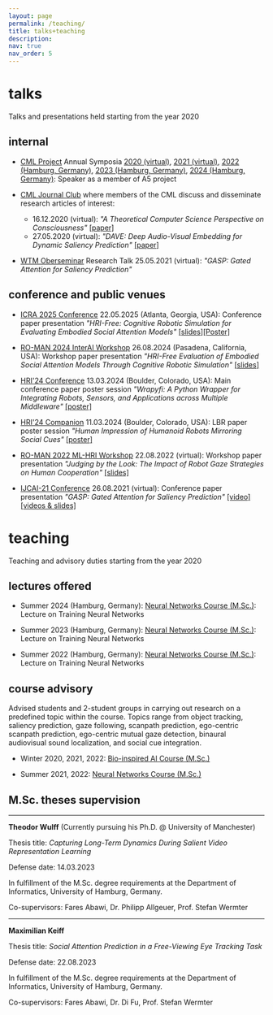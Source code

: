 ```yaml
---
layout: page
permalink: /teaching/
title: talks+teaching
description:
nav: true
nav_order: 5
---
```


# talks

Talks and presentations held starting from the year 2020

## internal

* [CML Project](https://www.crossmodal-learning.org/) Annual Symposia [2020 (virtual)](https://www.crossmodal-learning.org/events/2020-11-autumn-school.html), [2021 (virtual)](https://www.crossmodal-learning.org/events/2021-11-autumn-school.html), [2022 (Hamburg, Germany)](https://www.crossmodal-learning.org/events/2022-09-summer-school.html), [2023 (Hamburg, Germany)](https://www.crossmodal-learning.org/events/2023-09-summer-school.html), [2024 (Hamburg, Germany)](https://www.crossmodal-learning.org/events/2024-11-cml-symposium.html): Speaker as a member of A5 project

* [CML Journal Club](https://www.crossmodal-learning.org/events/cml-journal-club.html) where members of the CML discuss and disseminate research articles of interest:
  * 16.12.2020 (virtual): *"A Theoretical Computer Science Perspective on Consciousness"* [\[paper\]](https://arxiv.org/pdf/2011.09850.pdf)
  * 27.05.2020 (virtual): *"DAVE: Deep Audio-Visual Embedding for Dynamic Saliency Prediction"* [\[paper\]](https://arxiv.org/pdf/1905.10693.pdf)

* [WTM Oberseminar](https://www.inf.uni-hamburg.de/en/inst/ab/wtm/teaching/seminar.html) Research Talk 25.05.2021 (virtual): *"GASP: Gated Attention for Saliency Prediction"*


## conference and public venues
* [ICRA 2025 Conference](https://2025.ieee-icra.org/) 22.05.2025 (Atlanta, Georgia, USA): Conference paper presentation *"HRI-Free: Cognitive Robotic Simulation for Evaluating Embodied Social Attention Models"* [\[slides\]](https://1drv.ms/p/c/68347683875c28db/EWy15kCt361BveZIyCYctukBbuUwLtKVMIEsInY8ljWkyg?e=PaUqVe)[\[Poster\]](https://1drv.ms/b/c/68347683875c28db/EUwtTNtY4MFHiwPwBu0018cBU4xWiSckTtP9E_HZmy1ggw?e=gpW3Lw)
  
* [RO-MAN 2024 InterAI Workshop](https://sites.google.com/view/interaiworkshops) 26.08.2024 (Pasadena, California, USA): Workshop paper presentation *"HRI-Free Evaluation of Embodied Social Attention Models Through Cognitive Robotic Simulation"* [\[slides\]](https://1drv.ms/p/s!AtsoXIeDdjRojNkCsoGQhuBs1D-UbA?e=IUgCpX)
 
* [HRI'24 Conference](https://humanrobotinteraction.org/2024) 13.03.2024 (Boulder, Colorado, USA): Main conference paper poster session *"Wrapyfi: A Python Wrapper for Integrating Robots, Sensors, and Applications across Multiple Middleware"* [\[poster\]](https://github.com/fabawi/fabawi.github.io/blob/master/assets/pdf/wrapyfi_poster.pdf?raw=true)

* [HRI'24 Companion](https://humanrobotinteraction.org/2024) 11.03.2024 (Boulder, Colorado, USA): LBR paper poster session *"Human Impression of Humanoid Robots Mirroring Social Cues"* [\[poster\]](https://github.com/fabawi/fabawi.github.io/blob/master/assets/pdf/wrapyfi_hrimirroring_poster.pdf?raw=true)
  
* [RO-MAN 2022 ML-HRI Workshop](https://ml-hri2022.ivai.onl/) 22.08.2022 (virtual): Workshop paper presentation *"Judging by the Look: The Impact of Robot Gaze Strategies on Human Cooperation"* [\[slides\]](https://1drv.ms/p/s!AtsoXIeDdjRojJ92x1tYWMLIND3ViQ?e=ya9iuf)

* [IJCAI-21 Conference](https://ijcai-21.org/) 26.08.2021 (virtual): Conference paper presentation *"GASP: Gated Attention for Saliency Prediction"* <d-cite key="abawi2021gasp"></d-cite> [\[video\]](https://www.youtube.com/watch?v=e4HFTmEgirk&t=35s&ab_channel=KnowledgeTechnology%2CUniversityofHamburg) [\[videos & slides\]](https://ijcai-21.org/videos-slides/?video=4524)


# teaching

Teaching and advisory duties starting from the year 2020

## lectures offered

* Summer 2024 (Hamburg, Germany):             [Neural Networks Course (M.Sc.)](https://www.stine.uni-hamburg.de/scripts/mgrqispi.dll?APPNAME=CampusNet&PRGNAME=COURSEDETAILS&ARGUMENTS=-N000000000000002,-N000702,-N0,-N388826028509933,-N388826028541934,-N0,-N0,-N0): Lecture on Training Neural Networks

* Summer 2023 (Hamburg, Germany):             [Neural Networks Course (M.Sc.)](https://www.stine.uni-hamburg.de/scripts/mgrqispi.dll?APPNAME=CampusNet&PRGNAME=COURSEDETAILS&ARGUMENTS=-N000000000000002,-N000685,-N0,-N384954019936821,-N384954019938822,-N0,-N0,-N0): Lecture on Training Neural Networks

* Summer 2022 (Hamburg, Germany):             [Neural Networks Course (M.Sc.)](https://www.stine.uni-hamburg.de/scripts/mgrqispi.dll?APPNAME=CampusNet&PRGNAME=COURSEDETAILS&ARGUMENTS=-N000000000000002,-N000663,-N0,-N381584258079208,-N381584258089209,-N0,-N0,-N0): Lecture on Training Neural Networks


## course advisory

Advised students and 2-student groups in carrying out research on a predefined topic within the course. Topics range from object tracking, saliency prediction, gaze following, scanpath prediction, ego-centric scanpath prediction, ego-centric mutual gaze detection, binaural audiovisual sound localization, and social cue integration. 

* Winter 2020, 2021, 2022:   [Bio-inspired AI Course (M.Sc.)](https://www.stine.uni-hamburg.de/scripts/mgrqispi.dll?APPNAME=CampusNet&PRGNAME=COURSEDETAILS&ARGUMENTS=-N000000000000002,-N000677,-N0,-N383404811883699,-N383404811822700,-N0,-N0,-N0)
  
* Summer 2021, 2022:         [Neural Networks Course (M.Sc.)](https://www.stine.uni-hamburg.de/scripts/mgrqispi.dll?APPNAME=CampusNet&PRGNAME=COURSEDETAILS&ARGUMENTS=-N000000000000002,-N000663,-N0,-N381584258074212,-N381584258029213,-N0,-N0,-N0)


## M.Sc. theses supervision

------------------------------------------------------------------------------------------------------------------------------------------

**Theodor Wulff** (Currently pursuing his Ph.D. @ University of Manchester)

Thesis title: *Capturing Long-Term Dynamics During Salient Video Representation Learning*

Defense date: 14.03.2023

In fulfillment of the M.Sc. degree requirements at the Department of Informatics, University of Hamburg, Germany.

Co-supervisors: Fares Abawi, Dr. Philipp Allgeuer, Prof. Stefan Wermter

------------------------------------------------------------------------------------------------------------------------------------------

**Maximilian Keiff**

Thesis title: *Social Attention Prediction in a Free-Viewing Eye Tracking Task*

Defense date: 22.08.2023

In fulfillment of the M.Sc. degree requirements at the Department of Informatics, University of Hamburg, Germany.

Co-supervisors: Fares Abawi, Dr. Di Fu, Prof. Stefan Wermter 

